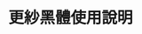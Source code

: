 <script setup>
import FontsPreview from '../../../components/FontsPreview.vue'
</script>

# 更紗黑體使用說明

<ClientOnly>
  <FontsPreview font="sarasa" lang="zh-hk" />
</ClientOnly>
